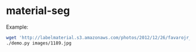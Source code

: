 # material-seg

Example:

```bash
wget 'http://labelmaterial.s3.amazonaws.com/photos/2012/12/26/favarojr_6678709857.jpg' -O images/1189.jpg
./demo.py images/1189.jpg
```

